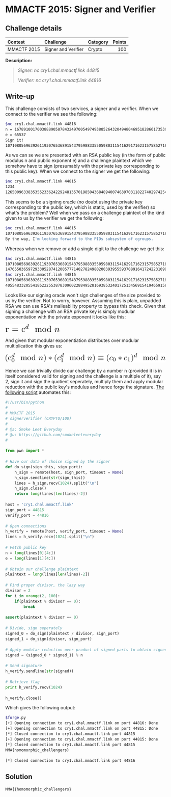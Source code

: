 # MMACTF 2015: Signer and Verifier

## Challenge details
| Contest        | Challenge     | Category  | Points |
|:---------------|:--------------|:----------|-------:|
| MMACTF 2015 | Signer and Verifier | Crypto |    100 |

**Description:**
>*Signer: nc cry1.chal.mmactf.link 44815*
>
>*Verifier: nc cry1.chal.mmactf.link 44816*

## Write-up

This challenge consists of two services, a signer and a verifier. When we connect to the verifier we see the following:

```bash
$nc cry1.chal.mmactf.link 44816
n = 167891001700388890587843249700549749388526432049480469518286617353920544258774519927209158925778143308323065254691520342763823691453238628056767074647261280532853686188135635704146982794597383205258532849509382400026732518927013916395873932058316105952437693180982367272310066869071042063581536335953290566509
e = 65537
Sign it!
107108056963926119307653689154379598833550598031154162917162315758527187945122022207634177035686529281496908832607092667606369706299100204708802542148796371841158674597117510610317948171940682385931628021629686
```

As we can se we are presented with an RSA public key (in the form of public modulus n and public exponent e) and a challenge plaintext which we somehow have to sign (presumably with the private key corresponding to this public key). When we connect to the signer we get the following:

```bash
$nc cry1.chal.mmactf.link 44815
1234
126500963383535523362422924813570198504368489400746397031182274029742549857996545699890486143555204412107191370721377288720744197999437743673395598519189494683098886868733633814783755962191762295825481720826404197724774063414955423222607128807811029259753833850658565679707331824250463952223440882461917812348
```

This seems to be a signing oracle (no doubt using the private key corresponding to the public key, which is static, used by the verifier) so what's the problem? Well when we pass on a challenge plaintext of the kind given to us by the verifier we get the following:

```bash
$nc cry1.chal.mmactf.link 44815
107108056963926119307653689154379598833550598031154162917162315758527187945122022207634177035686529281496908832607092667606369706299100204708802542148796371841158674597117510610317948171940682385931628021629686
By the way, I'm looking forward to the PIDs subsystem of cgroups.
```

Whereas when we remove or add a single digit to the challenge we get this:

```bash
$nc cry1.chal.mmactf.link 44815
10710805696392611930765368915437959883355059803115416291716231575852718794512202220763417703568652928149690883260709266760636970629910020470880254214879637184115867459711751061031794817194068238593162802162968
147655036597293305287412005777140278249802003939555937089164172422310997238414653941169425568992363729759130379274714704315657478726728732183172990345255790708296252563573275504637254440529890445790003642491465123813432002198838829323949088590667753148114497616813091973209149042178462665092221125938589873673
$nc cry1.chal.mmactf.link 44815
1071080569639261193076536891543795988335505980311541629171623157585271879451220222076341770356865292814969088326070926676063697062991002047088025421487963718411586745971175106103179481719406823859316280216296861
40554833205541852225538783096022884952816938532401725134569154194659158764593741588110294682715910408307274670446470709602661473087620769030150896852818609348118003071968920399236599352135542152945975313345289167077791643988714019511932253264580928444962319227704772912629620902511461638494295201551941416248
```

Looks like our signing oracle won't sign challenges of the size provided to us by the verifier. Not to worry, however. Assuming this is plain, unpadded RSA we can use RSA's malleability property to bypass this check. Given that signing a challenge with an RSA private key is simply modular exponentiation with the private exponent it looks like this:

![alt eq1](eq1.png)

And given that modular exponentiation distributes over modular multiplication this gives us:

![alt eq2](eq2.png)

Hence we can trivially divide our challenge by a number n (provided it is in itself considered valid for signing and the challenge is a multiple of it), say 2, sign it and sign the quotient seperately, multiply them and apply modular reduction with the public key's modulus and hence forge the signature. [The following script](solution/forge.py) automates this:

```python
#!/usr/bin/python
#
# MMACTF 2015
# signerverifier (CRYPTO/100)
#
# @a: Smoke Leet Everyday
# @u: https://github.com/smokeleeteveryday
#

from pwn import *

# Have our data of choice signed by the signer
def do_sign(sign_this, sign_port):
	h_sign = remote(host, sign_port, timeout = None)
	h_sign.sendline(str(sign_this))
	lines = h_sign.recv(1024).split("\n")
	h_sign.close()
	return long(lines[len(lines)-2])

host = 'cry1.chal.mmactf.link'
sign_port = 44815
verify_port = 44816

# Open connections
h_verify = remote(host, verify_port, timeout = None)
lines = h_verify.recv(1024).split("\n")

# Fetch public key
n = long(lines[0][4:])
e = long(lines[1][4:])

# Obtain our challenge plaintext
plaintext = long(lines[len(lines)-2])

# Find proper divisor, the lazy way
divisor = 2
for i in xrange(2, 100):
	if(plaintext % divisor == 0):
		break

assert(plaintext % divisor == 0)

# Divide, sign seperately
signed_0 = do_sign(plaintext / divisor, sign_port)
signed_1 = do_sign(divisor, sign_port)

# Apply modular reduction over product of signed parts to obtain signed product
signed = (signed_0 * signed_1) % n

# Send signature
h_verify.sendline(str(signed))

# Retrieve flag
print h_verify.recv(1024)

h_verify.close()
```

Which gives the following output:

```bash
$forge.py 
[+] Opening connection to cry1.chal.mmactf.link on port 44816: Done
[+] Opening connection to cry1.chal.mmactf.link on port 44815: Done
[*] Closed connection to cry1.chal.mmactf.link port 44815
[+] Opening connection to cry1.chal.mmactf.link on port 44815: Done
[*] Closed connection to cry1.chal.mmactf.link port 44815
MMA{homomorphic_challengers}

[*] Closed connection to cry1.chal.mmactf.link port 44816
```

## Solution
`MMA{{homomorphic_challengers}`
